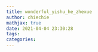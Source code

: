 ```yaml
---
title: wonderful_yishu_he_zhexue
author: chiechie
mathjax: true
date: 2021-04-04 23:30:28
tags:
categories:
---
```

